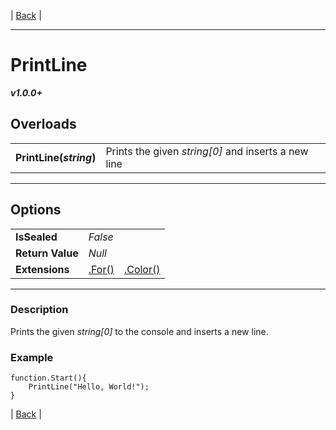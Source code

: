 | [Back]() |

---

# PrintLine
***v1.0.0+***
## Overloads
|   |    | 
| :--- | :--- | 
| **PrintLine(*string*)** | Prints the given *string[0]* and inserts a new line | 

---

## Options
|   |   |  |
| :--- | :--- | :--- |
| **IsSealed** | *False* |  |
| **Return Value** | *Null* | |
| **Extensions** | [.For()](../../Extensions.md#for) | [.Color()](../../Extensions.md#color) | 

---

### Description
Prints the given *string[0]* to the console and inserts a new line.
### Example
```
function.Start(){
	PrintLine("Hello, World!");
}
```



| [Back]() |